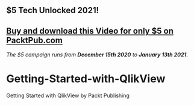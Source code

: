 ## $5 Tech Unlocked 2021!
[Buy and download this Video for only $5 on PacktPub.com](https://www.packtpub.com/product/getting-started-with-qlikview-video/9781788991520)
-----
*The $5 campaign         runs from __December 15th 2020__ to __January 13th 2021.__*

# Getting-Started-with-QlikView
Getting Started with QlikView by Packt Publishing
